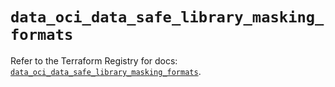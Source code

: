 # `data_oci_data_safe_library_masking_formats`

Refer to the Terraform Registry for docs: [`data_oci_data_safe_library_masking_formats`](https://registry.terraform.io/providers/oracle/oci/7.19.0/docs/data-sources/data_safe_library_masking_formats).
